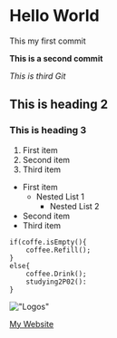 # Hello World

This my first commit

**This is a second commit**

*This is third Git*

## This is heading 2

### This is heading 3

1. First item
2. Second item
3. Third item

- First item
    - Nested List 1
        - Nested List 2
- Second item
- Third item

```
if(coffe.isEmpty(){
    coffee.Refill();
}
else{
    coffee.Drink();
    studying2P02():
}

```

!["Logos"](https://abubunamay.com/assets/front/img/heroarea_bg.jpg)

[My Website](https://www.abubunamay.com)